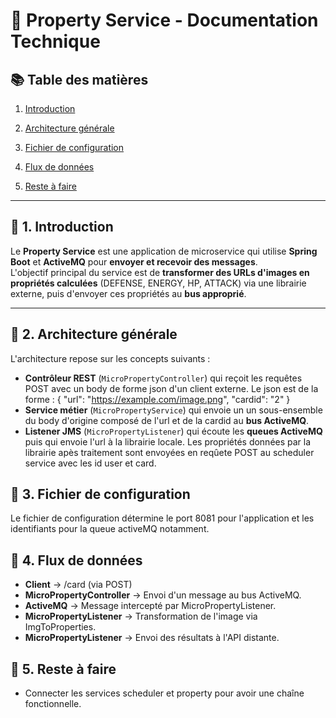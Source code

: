 # 📘 **Property Service - Documentation Technique**

## 📚 **Table des matières**
1. [Introduction](#1-introduction)
2. [Architecture générale](#2-architecture-générale)

3. [Fichier de configuration](#3-fichier-de-configuration)
4. [Flux de données](#4-flux-de-données)
5. [Reste à faire](#5-reste-à-faire)

---

## 📘 **1. Introduction**
Le **Property Service** est une application de microservice qui utilise **Spring Boot** et **ActiveMQ** pour **envoyer et recevoir des messages**.  
L'objectif principal du service est de **transformer des URLs d'images en propriétés calculées** (DEFENSE, ENERGY, HP, ATTACK) via une librairie externe, puis d'envoyer ces propriétés au **bus approprié**.

---

## 📘 **2. Architecture générale**
L'architecture repose sur les concepts suivants :
- **Contrôleur REST** (`MicroPropertyController`) qui reçoit les requêtes POST avec un body de forme json d'un client externe. Le json est de la forme : 
{
  "url": "https://example.com/image.png",
  "cardid": "2"
}
- **Service métier** (`MicroPropertyService`) qui envoie un un sous-ensemble du body d'origine composé de l'url et de la cardid au **bus ActiveMQ**.
- **Listener JMS** (`MicroPropertyListener`) qui écoute les **queues ActiveMQ** puis qui envoie l'url à la librairie locale. Les propriétés données par la librairie apès traitement sont envoyées en reqûete POST au scheduler service avec les id user et card.

## 📘 **3. Fichier de configuration**
Le fichier de configuration détermine le port 8081 pour l'application et les identifiants pour la queue activeMQ notamment.

## 📘 **4. Flux de données**
- **Client** → /card (via POST)
- **MicroPropertyController** → Envoi d'un message au bus ActiveMQ.
- **ActiveMQ** → Message intercepté par MicroPropertyListener.
- **MicroPropertyListener** → Transformation de l'image via ImgToProperties.
- **MicroPropertyListener** → Envoi des résultats à l'API distante.

## 📘 **5. Reste à faire**
- Connecter les services scheduler et property pour avoir une chaîne fonctionnelle.
